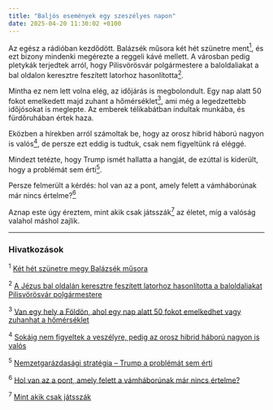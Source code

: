 ```yaml
---
title: "Baljós események egy szeszélyes napon"
date: 2025-04-20 11:30:02 +0100
---
```


Az egész a rádióban kezdődött. Balázsék műsora két hét szünetre ment<a href="https://telex.hu/after/2025/04/19/sebestyen-balazs-radio1-szunet"><sup>1</sup></a>, és ezt bizony mindenki megérezte a reggeli kávé mellett. A városban pedig pletykák terjedtek arról, hogy Pilisvörösvár polgármestere a baloldaliakat a bal oldalon keresztre feszített latorhoz hasonlította<a href="https://telex.hu/belfold/2025/04/19/husvet-jezus-lator-fetter-adam-pilisvorosvar"><sup>2</sup></a>.

Mintha ez nem lett volna elég, az időjárás is megbolondult. Egy nap alatt 50 fokot emelkedett majd zuhant a hőmérséklet<a href="https://telex.hu/eszkombajn/2025/04/10/montana-homerseklet-ingadozas-rekord"><sup>3</sup></a>, ami még a legedzettebb időjósokat is meglepte. Az emberek télikabátban indultak munkába, és fürdőruhában értek haza.

Eközben a hírekben arról számoltak be, hogy az orosz hibrid háború nagyon is valós<a href="https://telex.hu/kulfold/2025/04/18/hibrid-haboru-europaban-nemetorszag-oroszorszag-szolgalatok-buda-peter"><sup>4</sup></a>, de persze ezt eddig is tudtuk, csak nem figyeltünk rá eléggé.

Mindezt tetézte, hogy Trump ismét hallatta a hangját, de ezúttal is kiderült, hogy a problémát sem érti<a href="https://hold.hu/holdblog/nemzetgarazdasagi-strategia-trump-a-problemat-sem-erti/?utm_source=telex&utm_medium=holdbox_direct&utm_campaign=alwayson"><sup>5</sup></a>.

Persze felmerült a kérdés: hol van az a pont, amely felett a vámháborúnak már nincs értelme?<a href="https://g7.hu/vilag/20250417/hol-van-az-a-pont-amely-felett-a-vamhaborunak-mar-nincs-ertelme/"><sup>6</sup></a>

Aznap este úgy éreztem, mint akik csak játsszák<a href="https://telex.hu/telextarcak/2021/01/30/mint-akik-csak-jatsszak"><sup>7</sup></a> az életet, míg a valóság valahol máshol zajlik.

---

### Hivatkozások

<sup>1</sup> <a href="https://telex.hu/after/2025/04/19/sebestyen-balazs-radio1-szunet">Két hét szünetre megy Balázsék műsora</a>

<sup>2</sup> <a href="https://telex.hu/belfold/2025/04/19/husvet-jezus-lator-fetter-adam-pilisvorosvar">A Jézus bal oldalán keresztre feszített latorhoz hasonlította a baloldaliakat
Pilisvörösvár polgármestere</a>

<sup>3</sup> <a href="https://telex.hu/eszkombajn/2025/04/10/montana-homerseklet-ingadozas-rekord">Van egy hely a Földön, ahol egy nap alatt 50 fokot emelkedhet vagy zuhanhat a
hőmérséklet</a>

<sup>4</sup> <a href="https://telex.hu/kulfold/2025/04/18/hibrid-haboru-europaban-nemetorszag-oroszorszag-szolgalatok-buda-peter">Sokáig nem figyeltek a veszélyre, pedig az orosz hibrid háború nagyon is valós</a>

<sup>5</sup> <a href="https://hold.hu/holdblog/nemzetgarazdasagi-strategia-trump-a-problemat-sem-erti/?utm_source=telex&utm_medium=holdbox_direct&utm_campaign=alwayson">Nemzetgarázdasági stratégia – Trump a problémát sem érti</a>

<sup>6</sup> <a href="https://g7.hu/vilag/20250417/hol-van-az-a-pont-amely-felett-a-vamhaborunak-mar-nincs-ertelme/">Hol van az a pont, amely felett a vámháborúnak már nincs értelme?</a>

<sup>7</sup> <a href="https://telex.hu/telextarcak/2021/01/30/mint-akik-csak-jatsszak">Mint akik csak játsszák</a>
